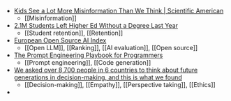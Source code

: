 - [Kids See a Lot More Misinformation Than We Think | Scientific American](https://www.scientificamerican.com/article/kids-see-a-lot-more-misinformation-than-we-think/)
	- [[Misinformation]]
- [2.1M Students Left Higher Ed Without a Degree Last Year](https://www.insidehighered.com/news/students/retention/2025/06/04/21m-students-left-higher-ed-without-degree-last-year)
	- [[Student retention]], [[Retention]]
- [European Open Source AI Index](https://osai-index.eu/)
	- [[Open LLM]], [[Ranking]], [[AI evaluation]], [[Open source]]
- [The Prompt Engineering Playbook for Programmers](https://addyo.substack.com/p/the-prompt-engineering-playbook-for)
	- [[Prompt engineering]], [[Code generation]]
- [We asked over 8,700 people in 6 countries to think about future generations in decision-making, and this is what we found](https://theconversation.com/we-asked-over-8-700-people-in-6-countries-to-think-about-future-generations-in-decision-making-and-this-is-what-we-found-256767)
	- [[Decision-making]], [[Empathy]], [[Perspective taking]], [[Ethics]]
-